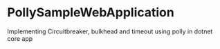 # PollySampleWebApplication

Implementing Circuitbreaker, bulkhead and timeout using polly in dotnet core app
